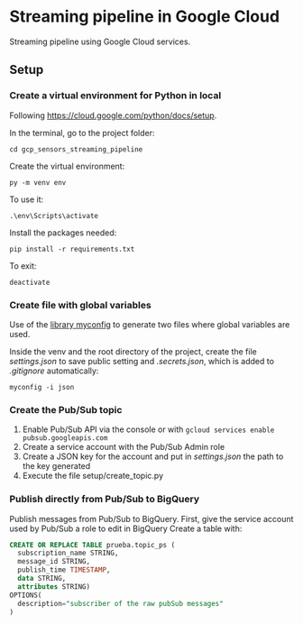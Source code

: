 # Streaming pipeline in Google Cloud
Streaming pipeline using Google Cloud services.

## Setup

### Create a virtual environment for Python in local

Following https://cloud.google.com/python/docs/setup.

In the terminal, go to the project folder:

`cd gcp_sensors_streaming_pipeline`

Create the virtual environment:

`py -m venv env`

To use it:

`.\env\Scripts\activate`

Install the packages needed:

```
pip install -r requirements.txt
```

To exit:

`deactivate`

### Create file with global variables

Use of the [library myconfig](https://pypi.org/project/myconfig/) to generate two files where global variables are used.

Inside the venv and the root directory of the project, create the file *settings.json* to save public setting and *.secrets.json*, which is added to *.gitignore* automatically:

`myconfig -i json`

### Create the Pub/Sub topic

1. Enable Pub/Sub API via the console or with `gcloud services enable pubsub.googleapis.com`
2. Create a service account with the Pub/Sub Admin role
3. Create a JSON key for the account and put in *settings.json* the path to the key generated
4. Execute the file setup/create_topic.py

### Publish directly from Pub/Sub to BigQuery

Publish messages from Pub/Sub to BigQuery.
First, give the service account used by Pub/Sub a role to edit in BigQuery
Create a table with:

```sql
CREATE OR REPLACE TABLE prueba.topic_ps (
  subscription_name STRING,
  message_id STRING,
  publish_time TIMESTAMP,
  data STRING,
  attributes STRING)
OPTIONS(
  description="subscriber of the raw pubSub messages"
)
```

